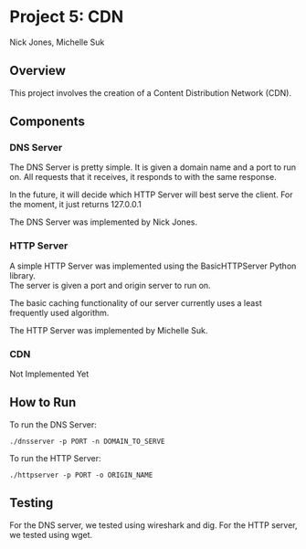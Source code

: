 # Project 5: CDN
Nick Jones, Michelle Suk

## Overview
This project involves the creation of a Content Distribution Network (CDN).

## Components
### DNS Server
The DNS Server is pretty simple.  It is given a domain name and a port to run on.
All requests that it receives, it responds to with the same response.

In the future, it will decide which HTTP Server will best serve the client.
For the moment, it just returns 127.0.0.1

The DNS Server was implemented by Nick Jones.

### HTTP Server
A simple HTTP Server was implemented using the BasicHTTPServer Python library.  
The server is given a port and origin server to run on.

The basic caching functionality of our server currently uses a least frequently used algorithm.

The HTTP Server was implemented by Michelle Suk.

### CDN
Not Implemented Yet

## How to Run
To run the DNS Server:
```
./dnsserver -p PORT -n DOMAIN_TO_SERVE
```

To run the HTTP Server:
```
./httpserver -p PORT -o ORIGIN_NAME
```

## Testing
For the DNS server, we tested using wireshark and dig.
For the HTTP server, we tested using wget.
